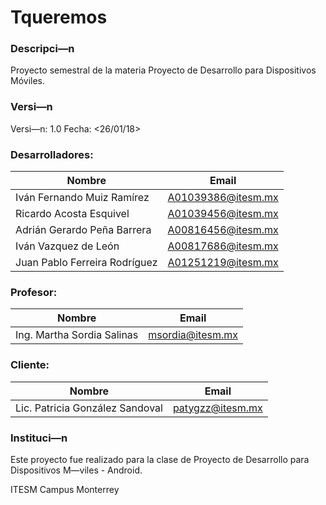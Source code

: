 # Tqueremos

### Descripci—n

Proyecto semestral de la materia Proyecto de Desarrollo para Dispositivos Móviles.

### Versi—n

Versi—n: 1.0
Fecha: <26/01/18>

### Desarrolladores:

| Nombre  | Email |
| ------------- | ------------- |
| Iván Fernando Muiz Ramírez  | A01039386@itesm.mx  |
| Ricardo Acosta Esquivel | A01039456@itesm.mx |
| Adrián Gerardo Peña Barrera  | A00816456@itesm.mx  |
| Iván Vazquez de León  | A00817686@itesm.mx  |
| Juan Pablo Ferreira Rodríguez  | A01251219@itesm.mx  |

### Profesor:

| Nombre  | Email |
| ------------- | ------------- |
| Ing. Martha Sordia Salinas | msordia@itesm.mx |


### Cliente:

| Nombre  | Email |
| ------------- | ------------- |
| Lic. Patricia González Sandoval | patygzz@itesm.mx |


### Instituci—n

Este proyecto fue realizado para la clase de Proyecto de Desarrollo para Dispositivos M—viles - Android.

ITESM
Campus Monterrey
